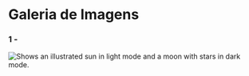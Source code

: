 # Galeria de Imagens

### 1 -<picture>
  <source media="(prefers-color-scheme: dark)" srcset="/itt.png">
  <source media="(prefers-color-scheme: light)" srcset="/45.jpg">
  <img alt="Shows an illustrated sun in light mode and a moon with stars in dark mode." src="https://user-images.githubusercontent.com/25423296/163456779-a8556205-d0a5-45e2-ac17-42d089e3c3f8.png">
</picture>

